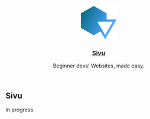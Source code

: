 <p align="center">
  <a href="https://vercel.com">
    <img src="https://raw.githubusercontent.com/Sivu-Tutorials/assets/main/sivu/sivu-icon.png" height="96">
    <h3 align="center">Sivu</h3>
  </a>
</p>

<p align="center">
  Beginner devs! Websites, made easy.
</p>

<br/>

## Sivu

In progress
